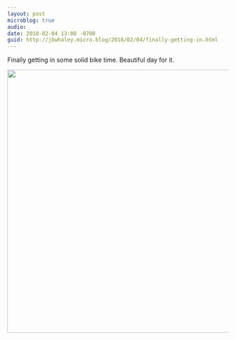```yaml
---
layout: post
microblog: true
audio: 
date: 2018-02-04 13:08 -0700
guid: http://jbwhaley.micro.blog/2018/02/04/finally-getting-in.html
---
```

Finally getting in some solid bike time. Beautiful day for it.

<img src="http://www.jarrodwhaley.com/uploads/2018/55fd177064.jpg" width="600" height="599" />
